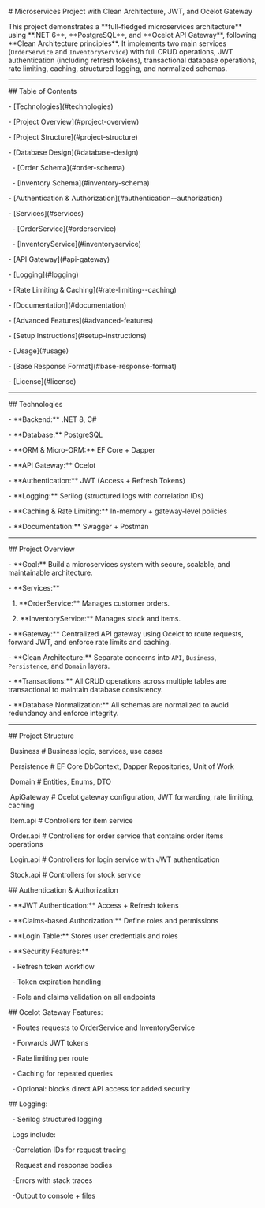 \# Microservices Project with Clean Architecture, JWT, and Ocelot Gateway



This project demonstrates a \*\*full-fledged microservices architecture\*\* using \*\*.NET 6\*\*, \*\*PostgreSQL\*\*, and \*\*Ocelot API Gateway\*\*, following \*\*Clean Architecture principles\*\*. It implements two main services (`OrderService` and `InventoryService`) with full CRUD operations, JWT authentication (including refresh tokens), transactional database operations, rate limiting, caching, structured logging, and normalized schemas.



---



\## Table of Contents



\- \[Technologies](#technologies)

\- \[Project Overview](#project-overview)

\- \[Project Structure](#project-structure)

\- \[Database Design](#database-design)

&nbsp; - \[Order Schema](#order-schema)

&nbsp; - \[Inventory Schema](#inventory-schema)

\- \[Authentication \& Authorization](#authentication--authorization)

\- \[Services](#services)

&nbsp; - \[OrderService](#orderservice)

&nbsp; - \[InventoryService](#inventoryservice)

\- \[API Gateway](#api-gateway)

\- \[Logging](#logging)

\- \[Rate Limiting \& Caching](#rate-limiting--caching)

\- \[Documentation](#documentation)

\- \[Advanced Features](#advanced-features)

\- \[Setup Instructions](#setup-instructions)

\- \[Usage](#usage)

\- \[Base Response Format](#base-response-format)

\- \[License](#license)



---



\## Technologies



\- \*\*Backend:\*\* .NET 8, C#

\- \*\*Database:\*\* PostgreSQL

\- \*\*ORM \& Micro-ORM:\*\* EF Core + Dapper

\- \*\*API Gateway:\*\* Ocelot

\- \*\*Authentication:\*\* JWT (Access + Refresh Tokens)

\- \*\*Logging:\*\* Serilog (structured logs with correlation IDs)

\- \*\*Caching \& Rate Limiting:\*\* In-memory + gateway-level policies

\- \*\*Documentation:\*\* Swagger + Postman



---



\## Project Overview



\- \*\*Goal:\*\* Build a microservices system with secure, scalable, and maintainable architecture.

\- \*\*Services:\*\*  

&nbsp; 1. \*\*OrderService:\*\* Manages customer orders.  

&nbsp; 2. \*\*InventoryService:\*\* Manages stock and items.

\- \*\*Gateway:\*\* Centralized API gateway using Ocelot to route requests, forward JWT, and enforce rate limits and caching.

\- \*\*Clean Architecture:\*\* Separate concerns into `API`, `Business`, `Persistence`, and `Domain` layers.

\- \*\*Transactions:\*\* All CRUD operations across multiple tables are transactional to maintain database consistency.

\- \*\*Database Normalization:\*\* All schemas are normalized to avoid redundancy and enforce integrity.



---



\## Project Structure





&nbsp;Business # Business logic, services, use cases

&nbsp;Persistence # EF Core DbContext, Dapper Repositories, Unit of Work

&nbsp;Domain # Entities, Enums, DTO

&nbsp;ApiGateway # Ocelot gateway configuration, JWT forwarding, rate limiting, caching

&nbsp;Item.api # Controllers for item service

&nbsp;Order.api # Controllers for order service that contains order items operations

&nbsp;Login.api # Controllers for login service with JWT authentication 

&nbsp;Stock.api # Controllers for stock service



\## Authentication \& Authorization



\- \*\*JWT Authentication:\*\* Access + Refresh tokens

\- \*\*Claims-based Authorization:\*\* Define roles and permissions

\- \*\*Login Table:\*\* Stores user credentials and roles

\- \*\*Security Features:\*\*

&nbsp; - Refresh token workflow

&nbsp; - Token expiration handling

&nbsp; - Role and claims validation on all endpoints



\## Ocelot Gateway Features:

&nbsp; - Routes requests to OrderService and InventoryService

&nbsp; - Forwards JWT tokens

&nbsp; - Rate limiting per route

&nbsp; - Caching for repeated queries

&nbsp; - Optional: blocks direct API access for added security



\## Logging:

  - Serilog structured logging

&nbsp;  Logs include:

&nbsp;   -Correlation IDs for request tracing

&nbsp;   -Request and response bodies

&nbsp;   -Errors with stack traces

&nbsp;   -Output to console + files

